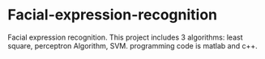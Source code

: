 # Facial-expression-recognition
Facial expression recognition. This project includes 3 algorithms: least square, perceptron Algorithm, SVM. programming code is matlab and c++.
